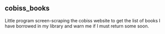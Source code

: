 ## cobiss_books

Little program screen-scraping the cobiss website to get the list of books I have borrowed
in my library and warn me if I must return some soon.
